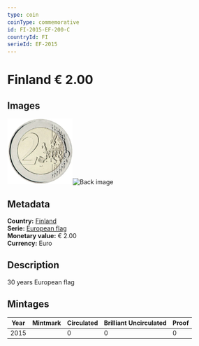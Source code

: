 ```yaml
---
type: coin
coinType: commemorative
id: FI-2015-EF-200-C
countryId: FI
serieId: EF-2015
---
```


# Finland € 2.00

## Images

<img src="../../Images/common-2007-200.webp" height="150" alt="Front image"><img src="Images/FI-2015-200-000.webp" height="150" alt="Back image">

## Metadata

**Country:** [Finland](../../Countries/Finland/index.md)\
**Serie:** [European flag](index.md)\
**Monetary value:** € 2.00\
**Currency:** Euro

## Description
30 years European flag

## Mintages

| Year | Mintmark | Circulated | Brilliant Uncirculated | Proof |
| ---- | -------- | ---------- | ---------------------- | ----- |
| 2015 |  | 0| 0 | 0 |
